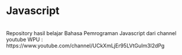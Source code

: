 # Javascript
<br/>
Repository hasil belajar Bahasa Pemrograman Javascript dari channel youtube WPU : https://www.youtube.com/channel/UCkXmLjEr95LVtGuIm3l2dPg
